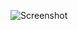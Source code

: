 ![Screenshot](https://raw.githubusercontent.com/Cryakl/Ultimate-RAT-Collection/refs/heads/main/BigBen/Big%20Ben%203.0/Screenshot.png)
